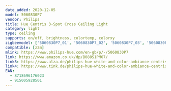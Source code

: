 ```yaml
---
date_added: 2020-12-05
model: 5060830P7
vendor: Philips
title: Hue Centris 3-Spot Cross Ceiling Light
category: light
type: ceiling
supports: on/off, brightness, colortemp, colorxy
zigbeemodel: ['5060830P7_01', '5060830P7_02', '5060830P7_03', '5060830P7_04']
compatible: [z2m]
mlink: https://www.philips-hue.com/en-gb/p/-/5060830P7
link: https://www.amazon.co.uk/dp/B088S1PM67/
link3: https://www.alza.de/philips-hue-white-and-color-ambiance-centris
link4: https://www.tink.de/philips-hue-white-and-color-ambiance-centris-cross-spot-3flg-2850lm
EAN: 
  - 8718696176023
  - 915005928501
---
```

